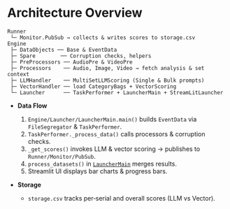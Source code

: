 # Architecture Overview

```plaintext
Runner
 └─ Monitor.PubSub → collects & writes scores to storage.csv
Engine
 ├─ DataObjects ── Base & EventData
 ├─ Spare        ── Corruption checks, helpers
 ├─ PreProcessors ── AudioPre & VideoPre
 ├─ Processors    ── Audio, Image, Video → fetch analysis & set context
 ├─ LLMHandler    ── MultiSetLLMScoring (Single & Bulk prompts)
 ├─ VectorHandler ── load CategoryBags + VectorScoring
 └─ Launcher      ── TaskPerformer + LauncherMain + StreamLitLauncher
```

- **Data Flow** 
  1. `Engine/Launcher/LauncherMain.main()` builds `EventData` via `FileSegregator` & `TaskPerformer`.  
  2. `TaskPerformer._process_data()` calls processors & corruption checks.  
  3. `_get_scores()` invokes LLM & vector scoring → publishes to `Runner/Monitor/PubSub`.  
  4. `process_datasets()` in [`LauncherMain`](Engine/Launcher/LauncherMain.py) merges results.  
  5. Streamlit UI displays bar charts & progress bars.

- **Storage**  
  - `storage.csv` tracks per‐serial and overall scores (LLM vs Vector).
